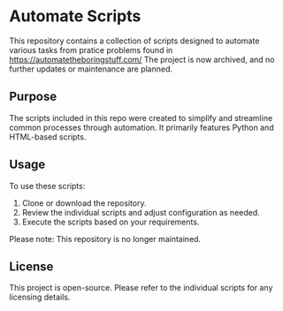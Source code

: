 # Automate Scripts

This repository contains a collection of scripts designed to automate various tasks from pratice problems found in https://automatetheboringstuff.com/
The project is now archived, and no further updates or maintenance are planned.

## Purpose
The scripts included in this repo were created to simplify and streamline common processes through automation. It primarily features Python and HTML-based scripts.

## Usage
To use these scripts:
1. Clone or download the repository.
2. Review the individual scripts and adjust configuration as needed.
3. Execute the scripts based on your requirements.

Please note: This repository is no longer maintained.

## License
This project is open-source. Please refer to the individual scripts for any licensing details.
